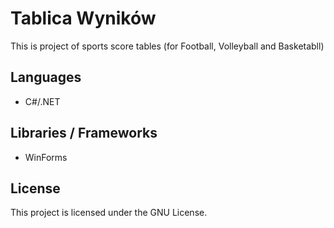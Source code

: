 # Tablica Wyników
This is project of sports score tables (for Football, Volleyball and Basketabll)

## Languages
* C#/.NET

## Libraries / Frameworks
* WinForms

## License
This project is licensed under the GNU License.
